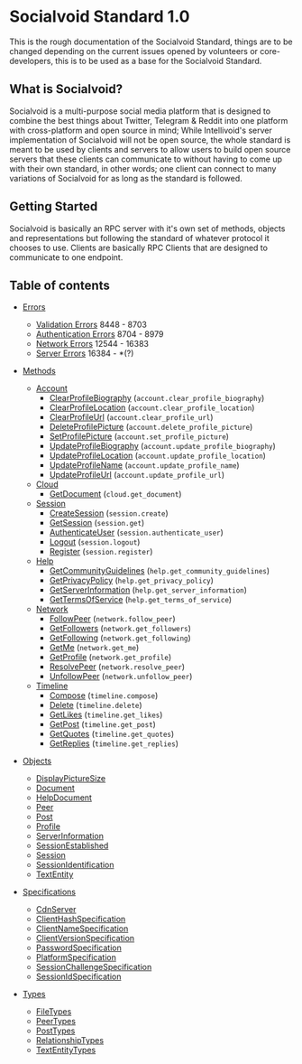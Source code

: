 # Socialvoid Standard 1.0

This is the rough documentation of the Socialvoid Standard, things are to
be changed depending on the current issues opened by volunteers or
core-developers, this is to be used as a base for the Socialvoid Standard.


## What is Socialvoid?

Socialvoid is a multi-purpose social media platform that is designed to
combine the best things about Twitter, Telegram & Reddit into one platform
with cross-platform and open source in mind; While Intellivoid's server
implementation of Socialvoid will not be open source, the whole standard
is meant to be used by clients and servers to allow users to build open
source servers that these clients can communicate to without having to
come up with their own standard, in other words; one client can connect
to many variations of Socialvoid for as long as the standard is followed.

## Getting Started

Socialvoid is basically an RPC server with it's own set of methods, 
objects and representations but following the standard of whatever protocol
it chooses to use. Clients are basically RPC Clients that are designed
to communicate to one endpoint.


## Table of contents

 - [Errors](Errors/README.md)
      * [Validation Errors](Errors/ValidationErrors.md) 8448 - 8703
      * [Authentication Errors](Errors/AuthenticationErrors.md) 8704 - 8979
      * [Network Errors](Errors/NetworkErrors.md) 12544 - 16383
      * [Server Errors](Errors/ServerErrors.md) 16384 - *(?)

 - [Methods](Methods/README.md)
      * [Account](Methods/account/README.md)
         * [ClearProfileBiography](Methods/account/ClearProfileBiography.md) (`account.clear_profile_biography`)
         * [ClearProfileLocation](Methods/account/ClearProfileLocation.md) (`account.clear_profile_location`)
         * [ClearProfileUrl](Methods/account/ClearProfileUrl.md) (`account.clear_profile_url`)
         * [DeleteProfilePicture](Methods/account/DeleteProfilePicture.md) (`account.delete_profile_picture`)
         * [SetProfilePicture](Methods/account/SetProfilePicture.md) (`account.set_profile_picture`)
         * [UpdateProfileBiography](Methods/account/UpdateProfileBiography.md) (`account.update_profile_biography`)
         * [UpdateProfileLocation](Methods/account/UpdateProfileLocation.md) (`account.update_profile_location`)
         * [UpdateProfileName](Methods/account/UpdateProfileName.md) (`account.update_profile_name`)
         * [UpdateProfileUrl](Methods/account/UpdateProfileUrl.md) (`account.update_profile_url`)
      * [Cloud](Methods/cloud/README.md)
         * [GetDocument](Methods/cloud/GetDocument.md) (`cloud.get_document`)
      * [Session](Methods/session/README.md)
         * [CreateSession](Methods/session/CreateSession.md) (`session.create`)
         * [GetSession](Methods/session/GetSession.md) (`session.get`)
         * [AuthenticateUser](Methods/session/AuthenticateUser.md) (`session.authenticate_user`)
         * [Logout](Methods/session/Logout.md) (`session.logout`)
         * [Register](Methods/session/Register.md) (`session.register`)
      * [Help](Methods/help/README.md)
         * [GetCommunityGuidelines](Methods/help/GetCommunityGuidelines.md) (`help.get_community_guidelines`)
         * [GetPrivacyPolicy](Methods/help/GetPrivacyPolicy.md) (`help.get_privacy_policy`)
         * [GetServerInformation](Methods/help/GetServerInformation.md) (`help.get_server_information`)
         * [GetTermsOfService](Methods/help/GetTermsOfService.md) (`help.get_terms_of_service`)
      * [Network](Methods/network/README.md)
         * [FollowPeer](Methods/network/FollowPeer.md) (`network.follow_peer`)
         * [GetFollowers](Methods/network/GetFollowers.md) (`network.get_followers`)
         * [GetFollowing](Methods/network/GetFollowing.md) (`network.get_following`)
         * [GetMe](Methods/network/GetMe.md) (`network.get_me`)
         * [GetProfile](Methods/network/GetProfile.md) (`network.get_profile`)
         * [ResolvePeer](Methods/network/ResolvePeer.md) (`network.resolve_peer`)
         * [UnfollowPeer](Methods/network/UnfollowPeer.md) (`network.unfollow_peer`)
      * [Timeline](Methods/timeline/README.md)
         * [Compose](Methods/timeline/Compose.md) (`timeline.compose`)
         * [Delete](Methods/timeline/Delete.md) (`timeline.delete`)
         * [GetLikes](Methods/timeline/GetLikes.md) (`timeline.get_likes`)
         * [GetPost](Methods/timeline/GetPost.md) (`timeline.get_post`)
         * [GetQuotes](Methods/timeline/GetQuotes.md) (`timeline.get_quotes`)
         * [GetReplies](Methods/timeline/GetReplies.md) (`timeline.get_replies`)

 - [Objects](Objects/README.md)
      * [DisplayPictureSize](Objects/DisplayPictureSize.md)
      * [Document](Objects/Document.md)
      * [HelpDocument](Objects/HelpDocument.md)
      * [Peer](Objects/Peer.md)
      * [Post](Objects/Post.md)
      * [Profile](Objects/Profile.md)
      * [ServerInformation](Objects/ServerInformation.md)
      * [SessionEstablished](Objects/SessionEstablished.md)
      * [Session](Objects/Session.md)
      * [SessionIdentification](Objects/SessionIdentification.md)
      * [TextEntity](Objects/TextEntity.md)

 - [Specifications](Specifications/README.md)
      * [CdnServer](Specifications/CdnServer.md)
      * [ClientHashSpecification](Specifications/ClientHashSpecification.md)
      * [ClientNameSpecification](Specifications/ClientNameSpecification.md)
      * [ClientVersionSpecification](Specifications/ClientVersionSpecification.md)
      * [PasswordSpecification](Specifications/PasswordSpecification.md)
      * [PlatformSpecification](Specifications/PlatformSpecification.md)
      * [SessionChallengeSpecification](Specifications/SessionChallengeSpecification.md)
      * [SessionIdSpecification](Specifications/SessionIdSpecification.md)

 - [Types](Types/README.md)
      * [FileTypes](Types/FileTypes.md)
      * [PeerTypes](Types/PeerTypes.md)
      * [PostTypes](Types/PostTypes.md)
      * [RelationshipTypes](Types/RelationshipTypes.md)
      * [TextEntityTypes](Types/TextEntityTypes.md)